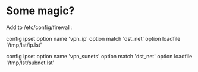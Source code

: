 # Some magic?

Add to /etc/config/firewall:

config ipset
        option name 'vpn_ip'
        option match 'dst_net'
        option loadfile '/tmp/lst/ip.lst'

config ipset
        option name 'vpn_sunets'
        option match 'dst_net'
        option loadfile '/tmp/lst/subnet.lst'
